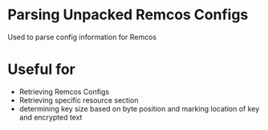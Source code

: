 # Parsing Unpacked Remcos Configs

Used to parse config information for Remcos


# Useful for
- Retrieving Remcos Configs
- Retrieving specific resource section
- determining key size based on byte position and marking location of key and encrypted text